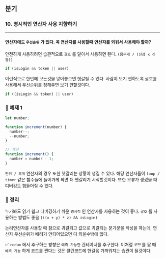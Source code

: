 ## 분기

### 10. 명시적인 연산자 사용 지향하기

---

#### 연산자에도 `우선순위` 가 있다. 꼭 연산자를 사용할때 연산자를 외워서 사용해야 할까?

안전하게 사용하려면 습관적으로 `괄호` 를 달아서 사용하면 된다. `(몸무게 / (신장 x 신장))`

```js
if (isLogin && token || user)
```

이런식으로 한번에 모든것을 넣어놓으면 헷갈릴 수 있다. 사람이 보기 편하도록 괄호를 사용해서 우선순위를 정해주면 보기 편할것이다.

```js
if ((isLogin && token) || user)
```

### 📌 예제 1

```js
let number;

function increment(number) {
  number--;
  --number;
}

// 개선
function increment() {
  number = number - 1;
}
```

`전위 / 후위` 연산자의 경우 또한 헷갈리는 상황이 생길 수 있다. 해당 연산자들이 `loop / timer` 같은 함수들에 들어가게 되면 더 헷갈리기 시작할것이다. 또한 오류가 생겼을 때 디버깅도 힘들어질 수 있다.

### 📌 정리

누가봐도 읽기 쉽고 디버깅하기 쉬운 `명시적` 인 연산자를 사용하는 것이 좋다. `괄호` 를 사용하는 방법도 좋음 `(((x + y) * z) && isLogin)`

논리연산자를 사용할 때 참으로 귀결되고 값으로 귀결되는 분기문을 작성을 하는데, 연산자 우선순위가 배려가 안되어있으면 다 외울수밖에 없다.

✅ `redux` 에서 추구하는 방향은 `예측 가능한` 컨테이너를 추구한다. 이처럼 코드를 짤 때 `예측 가능` 하게 코드를 짠다는 것은 클린코드에 한걸음 가까워지는 습관이 될것이다.
